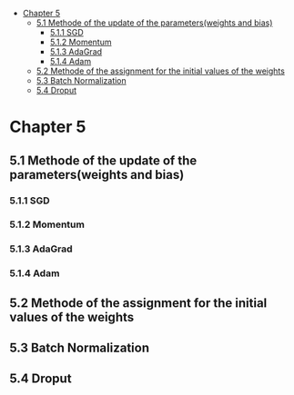 

<!--
 * @Author       : Jingsheng Lyu
 * @Date         : 2020-07-06 17:33:32
 * @LastEditors  : Jingsheng Lyu
 * @LastEditTime : 2020-07-06 23:26:20
 * @FilePath     : /Deep_Learning/Chapter5/README.md
 * @Github       : https://github.com/jingshenglyu
 * @Web          : https://jingshenglyu.github.io/
 * @E-Mail       : jingshenglyu@gmail.com
--> 
<!-- TOC -->

- [Chapter 5](#chapter-5)
    - [5.1 Methode of the update of the parameters(weights and bias)](#51-methode-of-the-update-of-the-parametersweights-and-bias)
        - [5.1.1 SGD](#511-sgd)
        - [5.1.2 Momentum](#512-momentum)
        - [5.1.3 AdaGrad](#513-adagrad)
        - [5.1.4 Adam](#514-adam)
    - [5.2 Methode of the assignment for the initial values of the weights](#52-methode-of-the-assignment-for-the-initial-values-of-the-weights)
    - [5.3 Batch Normalization](#53-batch-normalization)
    - [5.4 Droput](#54-droput)

<!-- /TOC -->
# Chapter 5 
## 5.1 Methode of the update of the parameters(weights and bias)
### 5.1.1 SGD
### 5.1.2 Momentum
### 5.1.3 AdaGrad
### 5.1.4 Adam

## 5.2 Methode of the assignment for the initial values of the weights

## 5.3 Batch Normalization

## 5.4 Droput

